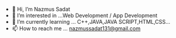 - 👋 Hi, I’m Nazmus Sadat
- 👀 I’m interested in ...Web Development / App Development
- 🌱 I’m currently learning ... C++,JAVA,JAVA SCRIPT,HTML,CSS...
- 📫 How to reach me ... nazmussadat131@gmail.com

<!---
Nazmus-Sadat-21/Nazmus-Sadat-21 is a ✨ special ✨ repository because its `README.md` (this file) appears on your GitHub profile.
You can click the Preview link to take a look at your changes.
--->
